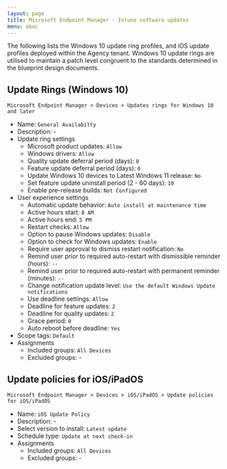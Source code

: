```yaml
---
layout: page
title: Microsoft Endpoint Manager - Intune software updates
menu: abac
---
```


The following lists the Windows 10 update ring profiles, and iOS update profiles deployed within the Agency tenant. Windows 10 update rings are utilised to maintain a patch level congruent to the standards determined in the blueprint design documents. 

## Update Rings (Windows 10)

`Microsoft Endpoint Manager > Devices > Updates rings for Windows 10 and later`

* Name: `General Availabilty`
* Description: -
* Update ring settings
  * Microsoft product updates: `Allow`
  * Windows drivers: `Allow`
  * Quality update deferral period (days): `0`
  * Feature update deferral period (days): `0`
  * Update Windows 10 devices to Latest Windows 11 release: `No`
  * Set feature update uninstall period (2 - 60 days): `10`
  * Enable pre-release builds: `Not Configured`
* User experience settings
  * Automatic update behavior: `Auto install at maintenance time`
  * Active hours start: `8 AM`
  * Active hours end: `5 PM`
  * Restart checks: `Allow`
  * Option to pause Windows updates: `Disable`
  * Option to check for Windows updates: `Enable`
  * Require user approval to dismiss restart notification: `No`
  * Remind user prior to required auto-restart with dismissible reminder (hours): `--`
  * Remind user prior to required auto-restart with permanent reminder (minutes): `--`
  * Change notification update level: `Use the default Windows Update notifications`
  * Use deadline settings: `Allow`
  * Deadline for feature updates: `2`
  * Deadline for quality updates: `2`
  * Grace period: `0`
  * Auto reboot before deadline: `Yes`
* Scope tags: `Default`
* Assignments
  * Included groups: `All Devices`
  * Excluded groups: -

## Update policies for iOS/iPadOS

`Microsoft Endpoint Manager > Devices > iOS/iPadOS > Update policies for iOS/iPadOS`

* Name: `iOS Update Policy`
* Description: -
* Select version to install: `Latest update`
* Schedule type: `Update at next check-in`
* Assignments
  * Included groups: `All Devices`
  * Excluded groups: -